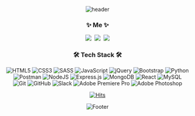<div align="center">

![header](https://capsule-render.vercel.app/api?type=waving&color=gradient&customColorList=3&height=100&section=header&fontSize=50&animation=twinkling)



<h3 align="center"> ✨ Me ✨ </h3>
<p align="center">
  <a href="https://velog.io/@lzns960"><img src="https://img.shields.io/badge/lzns960.%20Blog-11B48A?style=flat-square&logo=Vimeo&logoColor=white&link=https://velog.io/@lzns960"/></a>&nbsp
  <a href="https://www.instagram.com/1z_ns/"><img src="https://img.shields.io/badge/Instagram-E4405F?style=flat-square&logo=Instagram&logoColor=white&link=https://www.instagram.com/1z_ns/"/></a>&nbsp
  <a href="mailto:lzns960@gmaril.com"><img src="https://img.shields.io/badge/Gmail-d14836?style=flat-square&logo=Gmail&logoColor=white&link=lzns960@gmail.com"/></a>
</p>

<h3 align="center">🛠 Tech Stack 🛠</h3>  
<p align="center">

![HTML5](https://img.shields.io/badge/html5-%23E34F26.svg?style=flat-square&logo=html5&logoColor=white)
![CSS3](https://img.shields.io/badge/css3-%231572B6.svg?style=flat-square&logo=css3&logoColor=white)
![SASS](https://img.shields.io/badge/Sass-CC6699?style=flat-square&logo=Sass&logoColor=white)
![JavaScript](https://img.shields.io/badge/Javascript-F7DF1E?style=flat-square&logo=javascript&logoColor=white)
![jQuery](https://img.shields.io/badge/jquery-%230769AD.svg?style=flat-square&logo=jquery&logoColor=white)
![Bootstrap](https://img.shields.io/badge/bootstrap-%23563D7C.svg?style=flat-square&logo=bootstrap&logoColor=white)
![Python](https://img.shields.io/badge/python-3670A0?style=flat-square&logo=python&logoColor=ffdd54)
<br>
![Postman](https://img.shields.io/badge/Postman-FF6C37?style=flat-square&logo=postman&logoColor=white)
![NodeJS](https://img.shields.io/badge/node.js-6DA55F?style=flat-square&logo=node.js&logoColor=white)
![Express.js](https://img.shields.io/badge/express.js-%23404d59.svg?style=flat-square&logo=express&logoColor=%2361DAFB)
![MongoDB](https://img.shields.io/badge/MongoDB-%234ea94b.svg?style=flat-square&logo=mongodb&logoColor=white)
![React](https://img.shields.io/badge/react-%2320232a.svg?style=flat-square&logo=react&logoColor=%2361DAFB)
![MySQL](https://img.shields.io/badge/Mysql-4479A1?style=flat-square&logo=MySql&logoColor=white)
<br>
![Git](https://img.shields.io/badge/git-%23F05033.svg?style=flat-square&logo=git&logoColor=white)
![GitHub](https://img.shields.io/badge/github-%23121011.svg?style=flat-square&logo=github&logoColor=white)
![Slack](https://img.shields.io/badge/Slack-4A154B?style=flat-square&logo=slack&logoColor=white)
![Adobe Premiere Pro](https://img.shields.io/badge/Adobe%20Premiere%20Pro-9999FF.svg?style=flat-square&logo=Adobe%20Premiere%20Pro&logoColor=white)
![Adobe Photoshop](https://img.shields.io/badge/adobe%20photoshop-%2331A8FF.svg?style=flat-square&logo=adobe%20photoshop&logoColor=white)

</p>

[![Hits](https://hits.seeyoufarm.com/api/count/incr/badge.svg?url=https%3A%2F%2Fgithub.com%2Flzns960&count_bg=%23BABABA&title_bg=%23000000&icon=github.svg&icon_color=%23FFFFFF&title=Github&edge_flat=false)](https://hits.seeyoufarm.com)

</p>

![Footer](https://capsule-render.vercel.app/api?type=waving&color=gradient&customColorList=3&height=100&section=footer)


<!--
### Hi there 👋
**lzns960/lzns960** is a ✨ _special_ ✨ repository because its `README.md` (this file) appears on your GitHub profile.

Here are some ideas to get you started:

- 🔭 I’m currently working on ...
- 🌱 I’m currently learning ...
- 👯 I’m looking to collaborate on ...
- 🤔 I’m looking for help with ...
- 💬 Ask me about ...
- 📫 How to reach me: ...
- 😄 Pronouns: ...
- ⚡ Fun fact: ...
 
// [![Anurag's GitHub stats](https://github-readme-stats.vercel.app/api?username=lzns960&show_icons=true&icon_color=a2e8bf&title_color=a2e8bf)](https://github.com/lzns960/github-readme-stats?)

// 뱃지 https://dev.to/envoy_/150-badges-for-github-pnk#contact

// 백준티어 
[![Solved.ac Profile](http://mazassumnida.wtf/api/mini/generate_badge?boj=lzns960)](https://solved.ac/lzns960/)


[![Top Langs](https://github-readme-stats.vercel.app/api/top-langs/?username=lzns960&layout=compact)](https://github.com/lzns960)

[![Readme Card](https://github-readme-stats.vercel.app/api/pin/?username=lzns960&repo=Korea-Digital-Training&show_owner)](https://github.com/lzns960/Korea-Digital-Training)
-->
